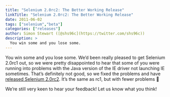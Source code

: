 ```yaml
---
title: "Selenium 2.0rc2: The Better Working Release"
linkTitle: "Selenium 2.0rc2: The Better Working Release"
date: 2011-06-02
tags: ["selenium","beta"]
categories: ["releases"]
author: Simon Stewart ([@shs96c](https://twitter.com/shs96c))
description: >
  You win some and you lose some.
---
```


You win some and you lose some. We’d been really pleased to get Selenium 2.0rc1 out, so we were pretty disappointed to hear that some of you were running into problems with the Java version of the IE driver not launching IE sometimes. That’s definitely not good, so we fixed the problems and have [released Selenium 2.0rc2](http://code.google.com/p/selenium/downloads/list). It’s the same as rc1, but with fewer problems 🙂

We’re still very keen to hear your feedback! Let us know what you think!
